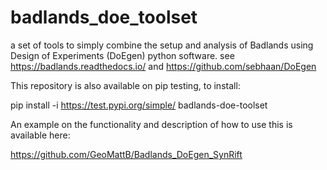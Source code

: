 # badlands_doe_toolset
a set of tools to simply combine the setup and analysis of Badlands using Design of Experiments (DoEgen) python software.
see 
https://badlands.readthedocs.io/
and
https://github.com/sebhaan/DoEgen


This repository is also available on pip testing, to install:

pip install -i https://test.pypi.org/simple/ badlands-doe-toolset


An example on the functionality and description of how to use this is available here:

https://github.com/GeoMattB/Badlands_DoEgen_SynRift

